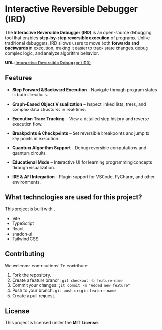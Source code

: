 # Interactive Reversible Debugger (IRD)

The **Interactive Reversible Debugger (IRD)** is an open-source debugging tool that enables **step-by-step reversible execution** of programs. Unlike traditional debuggers, IRD allows users to move both **forwards and backwards** in execution, making it easier to track state changes, debug complex logic, and analyze algorithm behavior.

**URL**: [Interactive Reversible Debugger (IRD)](https://reversible-execution-lab.lovable.app/project)

## Features

- **Step Forward & Backward Execution** – Navigate through program states in both directions.

- **Graph-Based Object Visualization** – Inspect linked lists, trees, and complex data structures in real-time.

- **Execution Trace Tracking** – View a detailed step history and reverse execution flow.

- **Breakpoints & Checkpoints** – Set reversible breakpoints and jump to key points in execution.

- **Quantum Algorithm Support** – Debug reversible computations and quantum circuits.

- **Educational Mode** – Interactive UI for learning programming concepts through visualization.

- **IDE & API Integration** – Plugin support for VSCode, PyCharm, and other environments.

## What technologies are used for this project?

This project is built with .

- Vite
- TypeScript
- React
- shadcn-ui
- Tailwind CSS

## Contributing

We welcome contributions! To contribute:
1. Fork the repository.
2. Create a feature branch: `git checkout -b feature-name`
3. Commit your changes: `git commit -m "Added new feature"`
4. Push to your branch: `git push origin feature-name`
5. Create a pull request.

## License

This project is licensed under the **MIT License**.
